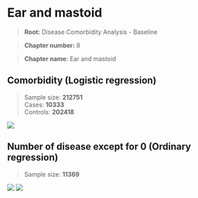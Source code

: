 # Ear and mastoid

> **Root:** Disease Comorbidity Analysis - Baseline

> **Chapter number:** 8  

> **Chapter name:** Ear and mastoid  

## Comorbidity (Logistic regression)
> Sample size: **212751**  
> Cases: **10333**  
> Controls: **202418**
<img src="/Chapter/Figures/Incidence/LG/Chapter_8.png"/>
<CsvTable src="/Chapter/Data/Incidence/LG/LG_Chapter_8.csv" label="🔍 View full results" />

## Number of disease except for 0 (Ordinary regression)
> Sample size: **11369**
<img src="/Chapter/Figures/Incidence/Histogram/Chapter_8_in.png"/>
<CsvTable src="/Chapter/Data/Incidence/Histogram/Chapter_8_in.csv" label="🔍 View full results" />

<img src="/Chapter/Figures/Incidence/ORD/Chapter_8.png"/>
<CsvTable src="/Chapter/Data/Incidence/ORD/ORD_Chapter_8.csv" label="🔍 View full results" />
